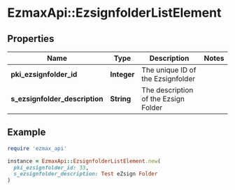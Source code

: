 # EzmaxApi::EzsignfolderListElement

## Properties

| Name | Type | Description | Notes |
| ---- | ---- | ----------- | ----- |
| **pki_ezsignfolder_id** | **Integer** | The unique ID of the Ezsignfolder |  |
| **s_ezsignfolder_description** | **String** | The description of the Ezsign Folder |  |

## Example

```ruby
require 'ezmax_api'

instance = EzmaxApi::EzsignfolderListElement.new(
  pki_ezsignfolder_id: 33,
  s_ezsignfolder_description: Test eZsign Folder
)
```


